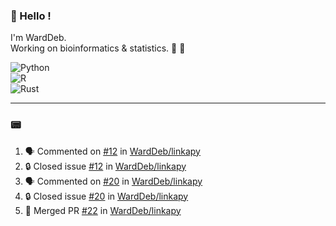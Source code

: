 ### :robot: Hello !

I'm WardDeb.  
Working on bioinformatics & statistics. 🧬 🧪  

![Python](https://img.shields.io/badge/python-3670A0?style=for-the-badge&logo=python&logoColor=ffdd54)  
![R](https://img.shields.io/badge/r-%23276DC3.svg?style=for-the-badge&logo=r&logoColor=white)  
![Rust](https://img.shields.io/badge/rust-%23000000.svg?style=for-the-badge&logo=rust&logoColor=white)  

---

### :pager:

<!--START_SECTION:activity-->
1. 🗣 Commented on [#12](https://github.com/WardDeb/linkapy/issues/12#issuecomment-3213781934) in [WardDeb/linkapy](https://github.com/WardDeb/linkapy)
2. 🔒 Closed issue [#12](https://github.com/WardDeb/linkapy/issues/12) in [WardDeb/linkapy](https://github.com/WardDeb/linkapy)
3. 🗣 Commented on [#20](https://github.com/WardDeb/linkapy/issues/20#issuecomment-3213780736) in [WardDeb/linkapy](https://github.com/WardDeb/linkapy)
4. 🔒 Closed issue [#20](https://github.com/WardDeb/linkapy/issues/20) in [WardDeb/linkapy](https://github.com/WardDeb/linkapy)
5. 🎉 Merged PR [#22](https://github.com/WardDeb/linkapy/pull/22) in [WardDeb/linkapy](https://github.com/WardDeb/linkapy)
<!--END_SECTION:activity-->

